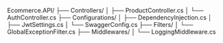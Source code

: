 Ecommerce.API/
├── Controllers/
│ ├── ProductController.cs
│ └── AuthController.cs
├── Configurations/
│ ├── DependencyInjection.cs
│ ├── JwtSettings.cs
│ └── SwaggerConfig.cs
├── Filters/
│ └── GlobalExceptionFilter.cs
├── Middlewares/
│ └── LoggingMiddleware.cs
